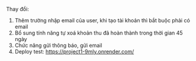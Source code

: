 Thay đổi:
1) Thêm trường nhập email của user, khi tạo tài khoản thì bắt buộc phải có email
2) Bổ sung tính năng tự xoá khoản thu đã hoàn thành trong thời gian 45 ngày
3) Chức năng gửi thông báo, gửi email
4) Deploy test: https://project1-9mly.onrender.com/
